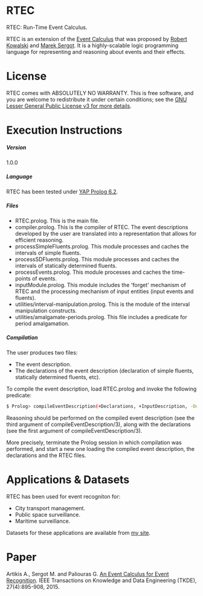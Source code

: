 # RTEC
RTEC: Run-Time Event Calculus.

RTEC is an extension of the [Event Calculus](https://en.wikipedia.org/wiki/Event_calculus) that was proposed by [Robert Kowalski](http://www.doc.ic.ac.uk/~rak/) and [Marek Sergot](http://www.doc.ic.ac.uk/~mjs/). It is a highly-scalable logic programming language for representing and reasoning about events and their effects. 

# License

RTEC comes with ABSOLUTELY NO WARRANTY. This is free software, and you are welcome to redistribute it under certain conditions; see the [GNU Lesser General Public License v3 for more details](http://www.gnu.org/licenses/lgpl-3.0.html).

# Execution Instructions

##### Version
1.0.0

##### Language
RTEC has been tested under [YAP Prolog 6.2](http://www.dcc.fc.up.pt/~vsc/Yap/).

##### Files
- RTEC.prolog. This is the main file.
- compiler.prolog. This is the compiler of RTEC. The event descriptions developed by the user are translated into a representation that allows for efficient reasoning.
- processSimpleFluents.prolog. This module processes and caches the intervals of simple fluents.
- processSDFluents.prolog. This module processes and caches the intervals of statically determined fluents.
- processEvents.prolog. This module processes and caches the time-points of events.
- inputModule.prolog. This module includes the 'forget' mechanism of RTEC and the processing mechanism of input entities (input events and fluents).
- utilities/interval-manipulation.prolog. This is the module of the interval manipulation constructs.
- utilities/amalgamate-periods.prolog. This file includes a predicate for period amalgamation.

##### Compilation
The user produces two files:
 - The event description.
 - The declarations of the event description (declaration of simple fluents, statically determined fluents, etc).

To compile the event description, load RTEC.prolog and invoke the following predicate:

```sh
$ Prolog> compileEventDescription(+Declarations, +InputDescription, -OutputDescription).
```

Reasoning should be performed on the compiled event description (see the third argument of compileEventDescription/3), along with the declarations (see the first argument of compileEventDescription/3).

More precisely, terminate the Prolog session in which compilation was performed, and start a new one loading the compiled event description, the declarations and the RTEC files.

# Applications & Datasets

RTEC has been used for event recogniton for:

- City transport management.
- Public space surveillance.
- Maritime surveillance.

Datasets for these applications are available from [my site](http://users.iit.demokritos.gr/~a.artikis/EC.html).

# Paper
Artikis A., Sergot M. and Paliouras G. [An Event Calculus for Event Recognition](http://dx.doi.org/10.1109/TKDE.2014.2356476). IEEE Transactions on Knowledge and Data Engineering (TKDE), 27(4):895-908, 2015.


